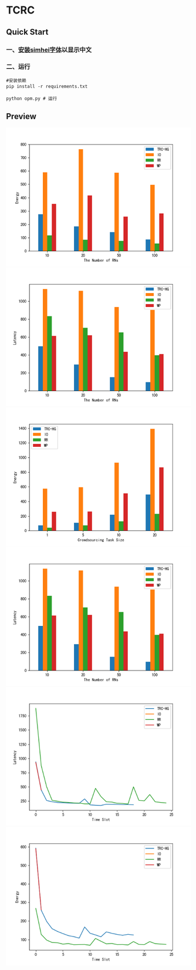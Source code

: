 # TCRC

## Quick Start

### 一、[安装simhei字体](https://blog.csdn.net/BIT_666/article/details/122365074)以显示中文

### 二、运行
```shell
#安装依赖
pip install -r requirements.txt

python opm.py # 运行
```

## Preview

![图片太帅、无法显示](results/compare_R_Energy.png)
![图片太帅、无法显示](results/compare_R_Latency.png)
![图片太帅、无法显示](results/compare_T_Energy.png)
![图片太帅、无法显示](results/compare_R_Latency.png)
![图片太帅、无法显示](results/Latency.png)
![图片太帅、无法显示](results/Energy.png)
